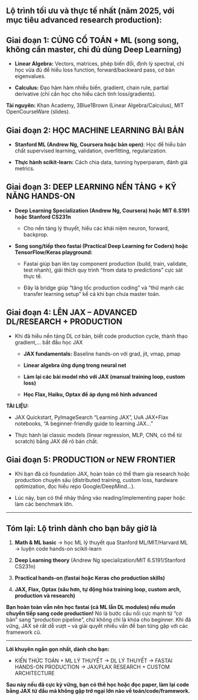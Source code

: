 ## **Lộ trình tối ưu và thực tế nhất** (năm 2025, với mục tiêu advanced research production):

## **Giai đoạn 1: CỦNG CỐ TOÁN + ML (song song, không cần master, chỉ đủ dùng Deep Learning)**

- **Linear Algebra:** Vectors, matrices, phép biến đổi, định lý spectral, chỉ học vừa đủ để hiểu loss function, forward/backward pass, cơ bản eigenvalues.
    
- **Calculus:** Đạo hàm hàm nhiều biến, gradient, chain rule, partial derivative (chỉ cần học cho hiểu cách tính loss/gradients).
    

**Tài nguyên:** Khan Academy, 3Blue1Brown (Linear Algebra/Calculus), MIT OpenCourseWare (slides).

## **Giai đoạn 2: HỌC MACHINE LEARNING BÀI BẢN**

- **Stanford ML (Andrew Ng, Coursera hoặc bản open)**: Học để hiểu bản chất supervised learning, validation, overfitting, regularization.
    
- **Thực hành scikit-learn:** Cách chia data, tunning hyperparam, đánh giá metrics.
    

## **Giai đoạn 3: DEEP LEARNING NỀN TẢNG + KỸ NĂNG HANDS-ON**

- **Deep Learning Specialization (Andrew Ng, Coursera) hoặc MIT 6.S191 hoặc Stanford CS231n**
    
    - Cho nền tảng lý thuyết, hiểu các khái niệm neuron, forward, backprop.
        
- **Song song/tiếp theo fastai (Practical Deep Learning for Coders) hoặc TensorFlow/Keras playground:**
    
    - Fastai giúp bạn lên tay component production (build, train, validate, test nhanh), giải thích quy trình “from data to predictions” cực sát thực tế.
        
    - Đây là bridge giúp “tăng tốc production coding” và “thử mạnh các transfer learning setup” kể cả khi bạn chưa master toán.
        

## **Giai đoạn 4: LÊN JAX – ADVANCED DL/RESEARCH + PRODUCTION**

- Khi đã hiểu nền tảng DL cơ bản, biết code production cycle, thành thạo gradient,... bắt đầu học JAX
    
    - **JAX fundamentals:** Baseline hands-on với grad, jit, vmap, pmap
        
    - **Linear algebra ứng dụng trong neural net**
        
    - **Làm lại các bài model nhỏ với JAX (manual training loop, custom loss)**
        
    - **Học Flax, Haiku, Optax để áp dụng mô hình advanced**
        

**TÀI LIỆU:**

- JAX Quickstart, PyImageSearch “Learning JAX”, UvA JAX+Flax notebooks, “A beginner-friendly guide to learning JAX...”
    
- Thực hành lại classic models (linear regression, MLP, CNN, có thể từ scratch) bằng JAX để rõ bản chất.
    

## **Giai đoạn 5: PRODUCTION or NEW FRONTIER**

- Khi bạn đã có foundation JAX, hoàn toàn có thể tham gia research hoặc production chuyên sâu (distributed training, custom loss, hardware optimization, đọc hiểu repo Google/DeepMind...).
    
- Lúc này, bạn có thể nhảy thẳng vào reading/implementing paper hoặc làm các benchmark lớn.
    

---

## **Tóm lại: Lộ trình dành cho bạn bây giờ là**

1. **Math & ML basic** → học ML lý thuyết qua Stanford ML/MIT/Harvard ML → luyện code hands-on scikit-learn
    
2. **Deep Learning theory** (Andrew Ng specialization/MIT 6.S191/Stanford CS231n)
    
3. **Practical hands-on (fastai hoặc Keras cho production skills)**
    
4. **JAX, Flax, Optax (sâu hơn, tự động hóa training loop, custom arch, production và research)**
    

**Bạn hoàn toàn vẫn nên học fastai (cả ML lẫn DL modules) nếu muốn chuyển tiếp sang code production!** Nó là bước cầu nối cực mạnh từ “cơ bản” sang “production pipeline”, chứ không chỉ là khóa cho beginner. Khi đã vững, JAX sẽ rất dễ vượt – và giải quyết nhiều vấn đề bạn từng gặp với các framework cũ.

---

**Lời khuyên ngắn gọn nhất, dành cho bạn:**

- KIẾN THỨC TOÁN + ML LÝ THUYẾT → DL LÝ THUYẾT → FASTAI HANDS-ON PRODUCTION → JAX/FLAX RESEARCH + CUSTOM ARCHITECTURE
    

**Sau này nếu đã cực kỳ vững, bạn có thể học hoặc đọc paper, làm lại code bằng JAX từ đầu mà không gặp trở ngại lớn nào về toán/code/framework.**